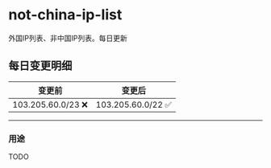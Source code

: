 # not-china-ip-list
外国IP列表、非中国IP列表。每日更新

每日变更明细
--------------------
|  变更前   | 变更后 |
|  ----  | ----  |
|  103.205.60.0/23 :x:  | 103.205.60.0/22 :white_check_mark: | 

--------------------
### 用途
TODO
